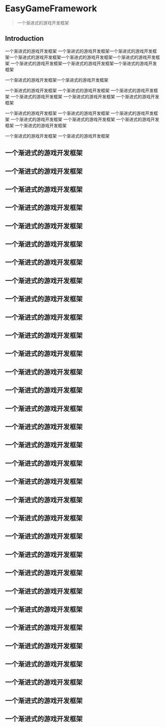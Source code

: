 # EasyGameFramework
> 一个渐进式的游戏开发框架
## Introduction
一个渐进式的游戏开发框架
一个渐进式的游戏开发框架一个渐进式的游戏开发框架一个渐进式的游戏开发框架一个渐进式的游戏开发框架一个渐进式的游戏开发框架
一个渐进式的游戏开发框架一个渐进式的游戏开发框架一个渐进式的游戏开发框架

一个渐进式的游戏开发框架一个渐进式的游戏开发框架

一个渐进式的游戏开发框架
一个渐进式的游戏开发框架
一个渐进式的游戏开发框架
一个渐进式的游戏开发框架
一个渐进式的游戏开发框架
一个渐进式的游戏开发框架

一个渐进式的游戏开发框架
一个渐进式的游戏开发框架
一个渐进式的游戏开发框架
一个渐进式的游戏开发框架
一个渐进式的游戏开发框架
一个渐进式的游戏开发框架
一个渐进式的游戏开发框架

一个渐进式的游戏开发框架
一个渐进式的游戏开发框架

## 一个渐进式的游戏开发框架
## 一个渐进式的游戏开发框架
## 一个渐进式的游戏开发框架
## 一个渐进式的游戏开发框架
## 一个渐进式的游戏开发框架
## 一个渐进式的游戏开发框架
## 一个渐进式的游戏开发框架
## 一个渐进式的游戏开发框架
## 一个渐进式的游戏开发框架
## 一个渐进式的游戏开发框架
## 一个渐进式的游戏开发框架
## 一个渐进式的游戏开发框架
## 一个渐进式的游戏开发框架

## 一个渐进式的游戏开发框架
## 一个渐进式的游戏开发框架
## 一个渐进式的游戏开发框架
## 一个渐进式的游戏开发框架
## 一个渐进式的游戏开发框架

## 一个渐进式的游戏开发框架
## 一个渐进式的游戏开发框架
## 一个渐进式的游戏开发框架
## 一个渐进式的游戏开发框架

## 一个渐进式的游戏开发框架
## 一个渐进式的游戏开发框架
## 一个渐进式的游戏开发框架
## 一个渐进式的游戏开发框架
## 一个渐进式的游戏开发框架
## 一个渐进式的游戏开发框架

## 一个渐进式的游戏开发框架
## 一个渐进式的游戏开发框架
## 一个渐进式的游戏开发框架
## 一个渐进式的游戏开发框架
